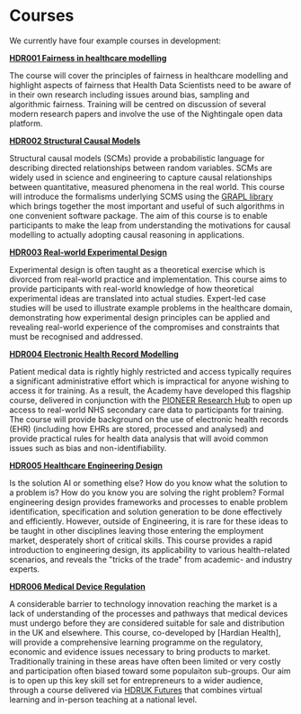 # Courses

We currently have four example courses in development:

**[HDR001 Fairness in healthcare modelling](courses/fairness.md)**

The course will cover the principles of fairness in healthcare modelling and highlight aspects of fairness that Health Data Scientists need to be aware of in their own research including issues around bias, sampling and algorithmic fairness. Training will be centred on discussion of several modern research papers and involve the use of the Nightingale open data platform.

**[HDR002 Structural Causal Models](courses/causal.md)**

Structural causal models (SCMs) provide a probabilistic language for describing directed relationships between random variables. SCMs are widely used in science and engineering to capture causal relationships between quantitative, measured phenomena in the real world. This course will introduce the formalisms underlying SCMS using the [GRAPL library](https://github.com/max-little/GRAPL) which brings together the most important and useful of such algorithms in one convenient software package. The aim of this course is to enable participants to make the leap from understanding the motivations for causal modelling to actually adopting causal reasoning in applications.

**[HDR003 Real-world Experimental Design](courses/exptdesign.md)**

Experimental design is often taught as a theoretical exercise which is divorced from real-world practice and implementation. This course aims to provide participants with real-world knowledge of how theoretical experimental ideas are translated into actual studies. Expert-led case studies will be used to illustrate example problems in the healthcare domain, demonstrating how experimental design principles can be applied and revealing real-world experience of the compromises and constraints that must be recognised and addressed.

**[HDR004 Electronic Health Record Modelling](courses/pioneer.md)**

Patient medical data is rightly highly restricted and access typically requires a significant administrative effort which is impractical for anyone wishing to access it for training. As a result, the Academy have developed this flagship course, delivered in conjunction with the [PIONEER Research Hub](https://www.hdruk.ac.uk/helping-with-health-data/health-data-research-hubs/pioneer/) to open up access to real-world NHS secondary care data to participants for training. The course will provide background on the use of electronic health records (EHR) (including how EHRs are stored, processed and analysed) and provide practical rules for health data analysis that will avoid common issues such as bias and non-identifiability.

**[HDR005 Healthcare Engineering Design](courses/engineering_design.md)**

Is the solution AI or something else? How do you know what the solution to a problem is? How do you know you are solving the right problem? Formal engineering design provides frameworks and processes to enable problem identification, specification and solution generation to be done effectively and efficiently. However, outside of Engineering, it is rare for these ideas to be taught in other disciplines leaving those entering the employment market, desperately short of critical skills. This course provides a rapid introduction to engineering design, its applicability to various health-related scenarios, and reveals the "tricks of the trade" from academic- and industry experts.

**[HDR006 Medical Device Regulation](courses/hardian.md)**

A considerable barrier to technology innovation reaching the market is a lack of understanding of the processes and pathways that medical devices must undergo before they are considered suitable for sale and distribution in the UK and elsewhere. This course, co-developed by [Hardian Health], will provide a comprehensive learning programme on the regulatory, economic and evidence issues necessary to bring products to market. Traditionally training in these areas have often been limited or very costly and participation often biased toward some populaiton sub-groups. Our aim is to open up this key skill set for entrepreneurs to a wider audience, through a course delivered via [HDRUK Futures](https://www.hdruk.ac.uk/careers-in-health-data-science/futures/) that combines virtual learning and in-person teaching at a national level.
